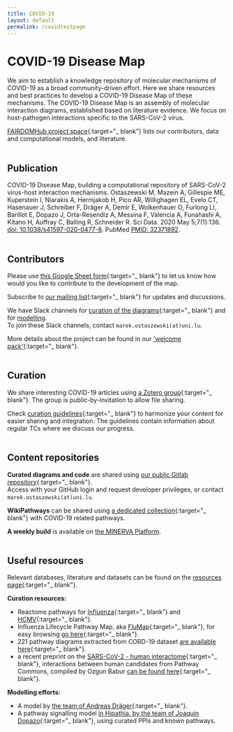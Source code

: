 ```yaml
---
title: COVID-19
layout: default
permalink: /covidtestpage
---
```


# COVID-19 Disease Map

We aim to establish a knowledge repository of molecular mechanisms of COVID-19 as a broad community-driven effort. Here we share resources and best practices to develop a COVID-19 Disease Map of these mechanisms. The COVID-19 Disease Map is an assembly of molecular interaction diagrams, established based on literature evidence. We focus on host-pathogen interactions specific to the SARS-CoV-2 virus.

[FAIRDOMHub project space](https://fairdomhub.org/projects/190){:target="_ blank"} lists our contributors, data and computational models, and literature.
<br/><br/>
## Publication

COVID-19 Disease Map, building a computational repository of SARS-CoV-2 virus-host interaction mechanisms. Ostaszewski M, Mazein A, Gillespie ME, Kuperstein I, Niarakis A, Hermjakob H, Pico AR, Willighagen EL, Evelo CT, Hasenauer J, Schreiber F, Dräger A, Demir E, Wolkenhauer O, Furlong LI, Barillot E, Dopazo J, Orta-Resendiz A, Messina F, Valencia A, Funahashi A, Kitano H, Auffray C, Balling R, Schneider R. Sci Data. 2020 May 5;7(1):136. [doi: 10.1038/s41597-020-0477-8](https://doi.org/10.1038/s41597-020-0477-8). PubMed [PMID: 32371892](https://www.ncbi.nlm.nih.gov/pubmed/32371892).
<br/><br/>
## Contributors

Please use [this Google Sheet form](https://docs.google.com/spreadsheets/d/1dBd7zhgw10ZvPnyCeFKnlamUEfqzYUPX9Noh4kIdpOg/edit#gid=0){:target="_ blank"} to let us know how would you like to contribute to the development of the map.

Subscribe to [our mailing list](https://groups.google.com/forum/#!forum/covid-19-map){:target="_ blank"} for updates and discussions.

We have Slack channels for [curation of the diagrams](https://lcsbbioinfocore.slack.com/archives/CVATLH0JF){:target="_ blank"} and for [modelling](https://lcsbbioinfocore.slack.com/archives/C01269R293K).  
To join these Slack channels, contact `marek.ostaszewski(at)uni.lu`.

More details about the project can be found in our ['welcome pack'](https://docs.google.com/document/d/19ggjTethehJnhRhvBsSN7IqnviynMePZIPjFBCDkRJ8/edit){:target="_ blank"}.
<br/><br/>
## Curation

We share interesting COVID-19 articles using [a Zotero group](https://www.zotero.org/groups/2471739/covid-19-map-curation){:target="_ blank"}. The group is public-by-invitation to allow file sharing.

Check [curation guidelines](https://docs.google.com/document/d/1Y8cjzjDbv8YXrFCE_bJ6ySZQPngQhS-RkY06CxVj4k8/edit){:target="_ blank"}
to harmonize your content for easier sharing and integration. The guidelines contain information about regular TCs where we discuss our progress.
<br/><br/>
## Content repositories

**Curated diagrams and code** are shared using [our public Gitlab repository](https://git-r3lab.uni.lu/covid/models){:target="_ blank"}.  
Access with your GitHub login and request developer privileges, or contact `marek.ostaszewski(at)uni.lu`.

**WikiPathways** can be shared using [a dedicated collection](https://www.wikipathways.org/index.php/Portal:Disease/COVIDPathways){:target="_ blank"} with COVID-19 related pathways.

**A weekly build** is available on [the MINERVA Platform](https://covid19map.elixir-luxembourg.org).
<br/><br/>
## Useful resources

Relevant databases, literature and datasets can be found on the [resources page](https://covid.pages.uni.lu/index){:target="_ blank"}.

**Curation resources:**

- Reactome pathways for [Influenza](https://reactome.org/PathwayBrowser/#/R-HSA-168255&PATH=R-HSA-1643685,R-HSA-5663205){:target="_ blank"} and
[HCMV](https://reactome.org/PathwayBrowser/#/R-HSA-9609646&PATH=R-HSA-1643685,R-HSA-5663205){:target="_ blank"}.
- Influenza Lifecycle Pathway Map, aka [FluMap](http://www.influenza-x.org/flumap/){:target="_ blank"}, for easy browsing [go here](https://minerva-dev.lcsb.uni.lu/minerva/index.xhtml?id=FluMap){:target="_ blank"}.
- 221 pathway diagrams extracted from CORD-19 dataset [are available here](https://github.com/wikipathways/cord-19){:target="_ blank"}.
- a recent preprint on the [SARS-CoV-2 - human interactome](https://www.biorxiv.org/content/10.1101/2020.03.22.002386v1){:target="_ blank"},
interactions between human candidates from Pathway Commons, compiled by Ozgun Babur [can be found here](https://drive.google.com/drive/folders/1fuksYEsEZInuVjBg37iNj03jPfpsJanB){:target="_ blank"}.

**Modelling efforts:**
- A model by [the team of Andreas Dräger](https://www.ebi.ac.uk/biomodels/MODEL2003020001?fbclid=IwAR2zHhoVXR9NsTdYW59cOAKjAeeCebCg-rDH3IzbTmt8hQRqGRl-8ea6PSY#Overview){:target="_ blank"}.
- A pathway signalling model [in Hipathia, by the team of Joaquin Dopazo](http://hipathia.babelomics.org/covid19/){:target="_ blank"}, using curated PPIs and known pathways.
